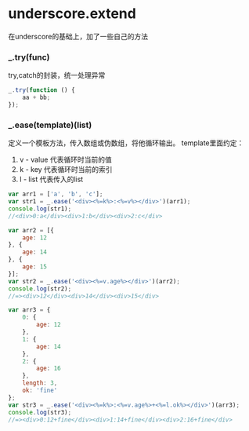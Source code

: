# underscore.extend
在underscore的基础上，加了一些自己的方法

### _.try(func)
try,catch的封装，统一处理异常   
```js
_.try(function () {
    aa + bb;
});
```


### _.ease(template)(list)
定义一个模板方法，传入数组或伪数组，将他循环输出。
template里面约定：   
1. v - value 代表循环时当前的值    
2. k - key 代表循环时当前的索引   
3. l - list 代表传入的list   

```js
var arr1 = ['a', 'b', 'c'];
var str1 = _.ease('<div><%=k%>:<%=v%></div>')(arr1);
console.log(str1);
//<div>0:a</div><div>1:b</div><div>2:c</div>
```

```js
var arr2 = [{
    age: 12
}, {
    age: 14
}, {
    age: 15
}];
var str2 = _.ease('<div><%=v.age%></div>')(arr2);
console.log(str2);
//=><div>12</div><div>14</div><div>15</div>
```

```js
var arr3 = {
    0: {
        age: 12
    },
    1: {
        age: 14
    },
    2: {
        age: 16
    },
    length: 3,
    ok: 'fine'
};
var str3 = _.ease('<div><%=k%>:<%=v.age%>+<%=l.ok%></div>')(arr3);
console.log(str3);
//=><div>0:12+fine</div><div>1:14+fine</div><div>2:16+fine</div>
```
